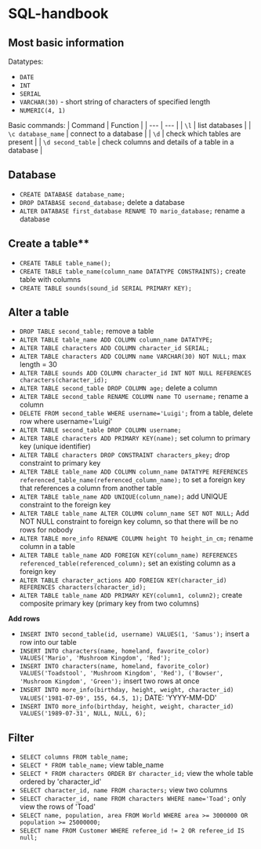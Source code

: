 # SQL-handbook

## Most basic information

Datatypes: 
- `DATE`
- `INT`
- `SERIAL`
- `VARCHAR(30)` - short string of characters of specified length
- `NUMERIC(4, 1)`

Basic commands: 
| Command | Function |
| --- | --- |
| `\l` | list databases |
| `\c database_name` | connect to a database |
| `\d` | check which tables are present |
| `\d second_table` | check columns and details of a table in a database |

## Database

- `CREATE DATABASE database_name;`
- `DROP DATABASE second_database;` delete a database
- `ALTER DATABASE first_database RENAME TO mario_database;` rename a database


## Create a table**
- `CREATE TABLE table_name();`
- `CREATE TABLE table_name(column_name DATATYPE CONSTRAINTS);` create table with columns
- `CREATE TABLE sounds(sound_id SERIAL PRIMARY KEY);`

## Alter a table
- `DROP TABLE second_table;` remove a table
- `ALTER TABLE table_name ADD COLUMN column_name DATATYPE;`
- `ALTER TABLE characters ADD COLUMN character_id SERIAL;`
- `ALTER TABLE characters ADD COLUMN name VARCHAR(30) NOT NULL;` max length = 30
- `ALTER TABLE sounds ADD COLUMN character_id INT NOT NULL REFERENCES characters(character_id);`
- `ALTER TABLE second_table DROP COLUMN age;` delete a column
- `ALTER TABLE second_table RENAME COLUMN name TO username;` rename a column
- `DELETE FROM second_table WHERE username='Luigi';` from a table, delete row where username='Luigi'
- `ALTER TABLE second_table DROP COLUMN username;`
- `ALTER TABLE characters ADD PRIMARY KEY(name);` set column to primary key (unique identifier)
- `ALTER TABLE characters DROP CONSTRAINT characters_pkey;` drop constraint to primary key
- `ALTER TABLE table_name ADD COLUMN column_name DATATYPE REFERENCES referenced_table_name(referenced_column_name);` to set a foreign key that references a column from another table
- `ALTER TABLE table_name ADD UNIQUE(column_name);` add UNIQUE constraint to the foreign key
- `ALTER TABLE table_name ALTER COLUMN column_name SET NOT NULL;` Add NOT NULL constraint to foreign key column, so that there will be no rows for nobody
- `ALTER TABLE more_info RENAME COLUMN height TO height_in_cm;` rename column in a table
- `ALTER TABLE table_name ADD FOREIGN KEY(column_name) REFERENCES referenced_table(referenced_column);` set an existing column as a foreign key
- `ALTER TABLE character_actions ADD FOREIGN KEY(character_id) REFERENCES characters(character_id);`
- `ALTER TABLE table_name ADD PRIMARY KEY(column1, column2);` create composite primary key (primary key from two columns)


**Add rows**
- `INSERT INTO second_table(id, username) VALUES(1, 'Samus');` insert a row into our table
- `INSERT INTO characters(name, homeland, favorite_color) VALUES('Mario', 'Mushroom Kingdom', 'Red');`
- `INSERT INTO characters(name, homeland, favorite_color) VALUES('Toadstool', 'Mushroom Kingdom', 'Red'), ('Bowser', 'Mushroom Kingdom', 'Green');` insert two rows at once
- `INSERT INTO more_info(birthday, height, weight, character_id) VALUES('1981-07-09', 155, 64.5, 1);` DATE: 'YYYY-MM-DD'
- `INSERT INTO more_info(birthday, height, weight, character_id) VALUES('1989-07-31', NULL, NULL, 6);`


## Filter
- `SELECT columns FROM table_name;`
- `SELECT * FROM table_name;` view table_name
- `SELECT * FROM characters ORDER BY character_id;` view the whole table ordered by 'character_id'
- `SELECT character_id, name FROM characters;` view two columns
- `SELECT character_id, name FROM characters WHERE name='Toad';` only view the rows of 'Toad'
- `SELECT name, population, area FROM World WHERE area >= 3000000 OR population >= 25000000;`
- `SELECT name FROM Customer WHERE referee_id != 2 OR referee_id IS null;`

